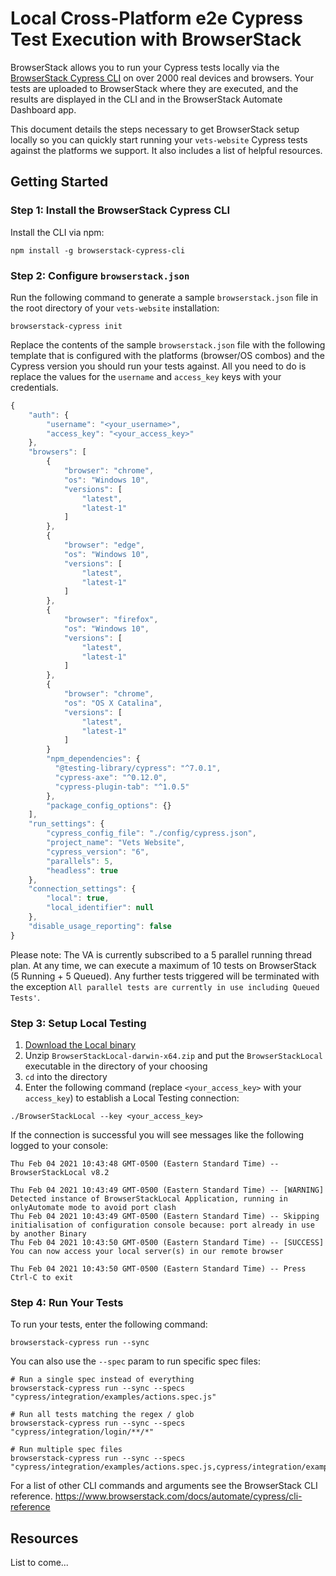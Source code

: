 # Local Cross-Platform e2e Cypress Test Execution with BrowserStack

BrowserStack allows you to run your Cypress tests locally via the [BrowserStack Cypress CLI](https://www.browserstack.com/docs/automate/cypress/cli-reference) on over 2000 real devices and browsers. Your tests are uploaded to BrowserStack where they are executed, and the results are displayed in the CLI and in the BrowserStack Automate Dashboard app.

This document details the steps necessary to get BrowserStack setup locally so you can quickly start running your `vets-website` Cypress tests against the platforms we support. It also includes a list of helpful resources.

## Getting Started

### Step 1: Install the BrowserStack Cypress CLI

Install the CLI via npm:

```
npm install -g browserstack-cypress-cli
```

### Step 2: Configure `browserstack.json`

Run the following command to generate a sample `browserstack.json` file in the root directory of your `vets-website` installation:

```
browserstack-cypress init
```

Replace the contents of the sample `browserstack.json` file with the following template that is configured with the platforms (browser/OS combos) and the Cypress version you should run your tests against. All you need to do is replace the values for the `username` and `access_key` keys with your credentials.

```javascript
{
    "auth": {
        "username": "<your_username>",
        "access_key": "<your_access_key>"
    },
    "browsers": [
        {
            "browser": "chrome",
            "os": "Windows 10",
            "versions": [
                "latest",
                "latest-1"
            ]
        },
        {
            "browser": "edge",
            "os": "Windows 10",
            "versions": [
                "latest",
                "latest-1"
            ]
        },
        {
            "browser": "firefox",
            "os": "Windows 10",
            "versions": [
                "latest",
                "latest-1"
            ]
        },
        {
            "browser": "chrome",
            "os": "OS X Catalina",
            "versions": [
                "latest",
                "latest-1"
            ]
        }
        "npm_dependencies": {
          "@testing-library/cypress": "^7.0.1",
          "cypress-axe": "^0.12.0",
          "cypress-plugin-tab": "^1.0.5"
        },
        "package_config_options": {}
    ],
    "run_settings": {
        "cypress_config_file": "./config/cypress.json",
        "project_name": "Vets Website",
        "cypress_version": "6",
        "parallels": 5,
        "headless": true
    },
    "connection_settings": {
        "local": true,
        "local_identifier": null
    },
    "disable_usage_reporting": false
}
```

Please note: The VA is currently subscribed to a 5 parallel running thread plan. At any time, we can execute a maximum of 10 tests on BrowserStack (5 Running + 5 Queued). Any further tests triggered will be terminated with the exception `All parallel tests are currently in use including Queued Tests'`.

### Step 3: Setup Local Testing

1. [Download the Local binary](https://www.browserstack.com/docs/automate/cypress/local-testing#setting-up-local-testing)
2. Unzip `BrowserStackLocal-darwin-x64.zip` and put the `BrowserStackLocal` executable in the directory of your choosing
3. `cd` into the directory
4. Enter the following command (replace `<your_access_key>` with your `access_key`) to establish a Local Testing connection:

```
./BrowserStackLocal --key <your_access_key>
```

If the connection is successful you will see messages like the following logged to your console:

```
Thu Feb 04 2021 10:43:48 GMT-0500 (Eastern Standard Time) -- BrowserStackLocal v8.2

Thu Feb 04 2021 10:43:49 GMT-0500 (Eastern Standard Time) -- [WARNING] Detected instance of BrowserStackLocal Application, running in onlyAutomate mode to avoid port clash
Thu Feb 04 2021 10:43:49 GMT-0500 (Eastern Standard Time) -- Skipping initialisation of configuration console because: port already in use by another Binary
Thu Feb 04 2021 10:43:50 GMT-0500 (Eastern Standard Time) -- [SUCCESS] You can now access your local server(s) in our remote browser

Thu Feb 04 2021 10:43:50 GMT-0500 (Eastern Standard Time) -- Press Ctrl-C to exit
```

### Step 4: Run Your Tests

To run your tests, enter the following command:

```
browserstack-cypress run --sync
```

You can also use the `--spec` param to run specific spec files:

```
# Run a single spec instead of everything
browserstack-cypress run --sync --specs "cypress/integration/examples/actions.spec.js"

# Run all tests matching the regex / glob
browserstack-cypress run --sync --specs "cypress/integration/login/**/*"

# Run multiple spec files
browserstack-cypress run --sync --specs "cypress/integration/examples/actions.spec.js,cypress/integration/examples/files.spec.js"
```

For a list of other CLI commands and arguments see the BrowserStack CLI reference.
https://www.browserstack.com/docs/automate/cypress/cli-reference

## Resources

List to come...
